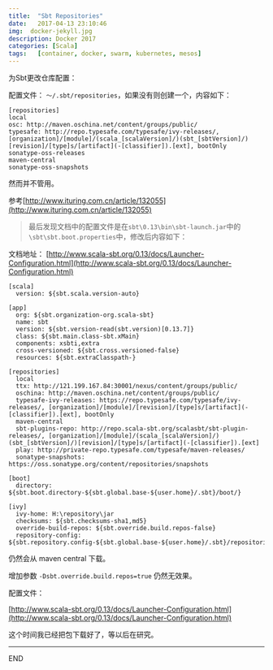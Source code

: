```yaml
---
title:  "Sbt Repositories"
date:   2017-04-13 23:10:46
img:  docker-jekyll.jpg
description: Docker 2017
categories: [Scala]
tags:   [container, docker, swarm, kubernetes, mesos]
---
```

为Sbt更改仓库配置：

配置文件： `～/.sbt/repositories`，如果没有则创建一个，内容如下：

```
[repositories]
local
osc: http://maven.oschina.net/content/groups/public/
typesafe: http://repo.typesafe.com/typesafe/ivy-releases/, [organization]/[module]/(scala_[scalaVersion]/)(sbt_[sbtVersion]/)[revision]/[type]s/[artifact](-[classifier]).[ext], bootOnly
sonatype-oss-releases
maven-central
sonatype-oss-snapshots
```

然而并不管用。

参考[http://www.ituring.com.cn/article/132055](http://www.ituring.com.cn/article/132055)

> 最后发现文档中的配置文件是在`sbt\0.13\bin\sbt-launch.jar`中的`\sbt\sbt.boot.properties`中，修改后内容如下：

文档地址： [http://www.scala-sbt.org/0.13/docs/Launcher-Configuration.html](http://www.scala-sbt.org/0.13/docs/Launcher-Configuration.html)

```properties
[scala]
  version: ${sbt.scala.version-auto}

[app]
  org: ${sbt.organization-org.scala-sbt}
  name: sbt
  version: ${sbt.version-read(sbt.version)[0.13.7]}
  class: ${sbt.main.class-sbt.xMain}
  components: xsbti,extra
  cross-versioned: ${sbt.cross.versioned-false}
  resources: ${sbt.extraClasspath-}

[repositories]
  local
  ttx: http://121.199.167.84:30001/nexus/content/groups/public/
  oschina: http://maven.oschina.net/content/groups/public/
  typesafe-ivy-releases: https://repo.typesafe.com/typesafe/ivy-releases/, [organization]/[module]/[revision]/[type]s/[artifact](-[classifier]).[ext], bootOnly
  maven-central
  sbt-plugins-repo: http://repo.scala-sbt.org/scalasbt/sbt-plugin-releases/, [organization]/[module]/(scala_[scalaVersion]/)(sbt_[sbtVersion]/)[revision]/[type]s/[artifact](-[classifier]).[ext]
  play: http://private-repo.typesafe.com/typesafe/maven-releases/
  sonatype-snapshots: https://oss.sonatype.org/content/repositories/snapshots

[boot]
  directory: ${sbt.boot.directory-${sbt.global.base-${user.home}/.sbt}/boot/}

[ivy]
  ivy-home: H:\repository\jar
  checksums: ${sbt.checksums-sha1,md5}
  override-build-repos: ${sbt.override.build.repos-false}
  repository-config: ${sbt.repository.config-${sbt.global.base-${user.home}/.sbt}/repositories}
```

仍然会从 maven central 下载。


增加参数 `-Dsbt.override.build.repos=true` 仍然无效果。


配置文件：

[http://www.scala-sbt.org/0.13/docs/Launcher-Configuration.html](http://www.scala-sbt.org/0.13/docs/Launcher-Configuration.html)

这个时间我已经把包下载好了，等以后在研究。

---
END